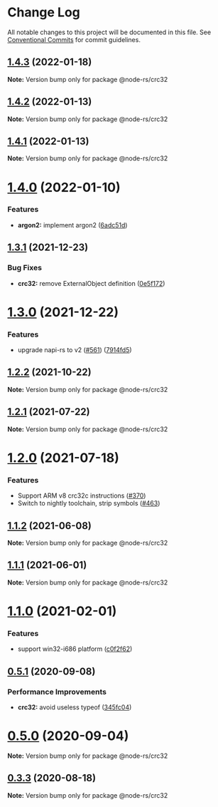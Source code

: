 # Change Log

All notable changes to this project will be documented in this file.
See [Conventional Commits](https://conventionalcommits.org) for commit guidelines.

## [1.4.3](https://github.com/napi-rs/node-rs/compare/@node-rs/crc32@1.4.2...@node-rs/crc32@1.4.3) (2022-01-18)

**Note:** Version bump only for package @node-rs/crc32

## [1.4.2](https://github.com/napi-rs/node-rs/compare/@node-rs/crc32@1.4.1...@node-rs/crc32@1.4.2) (2022-01-13)

**Note:** Version bump only for package @node-rs/crc32

## [1.4.1](https://github.com/napi-rs/node-rs/compare/@node-rs/crc32@1.4.0...@node-rs/crc32@1.4.1) (2022-01-13)

**Note:** Version bump only for package @node-rs/crc32

# [1.4.0](https://github.com/napi-rs/node-rs/compare/@node-rs/crc32@1.3.1...@node-rs/crc32@1.4.0) (2022-01-10)

### Features

- **argon2:** implement argon2 ([6adc51d](https://github.com/napi-rs/node-rs/commit/6adc51dd43dc077bd1a3e458b183f81375508dae))

## [1.3.1](https://github.com/napi-rs/node-rs/compare/@node-rs/crc32@1.3.0...@node-rs/crc32@1.3.1) (2021-12-23)

### Bug Fixes

- **crc32:** remove ExternalObject definition ([0e5f172](https://github.com/napi-rs/node-rs/commit/0e5f172ac1ce323afb44fc37dc54540c7427c7a7))

# [1.3.0](https://github.com/napi-rs/node-rs/compare/@node-rs/crc32@1.2.2...@node-rs/crc32@1.3.0) (2021-12-22)

### Features

- upgrade napi-rs to v2 ([#561](https://github.com/napi-rs/node-rs/issues/561)) ([7914fd5](https://github.com/napi-rs/node-rs/commit/7914fd526b03b0bb22d06cfd18024ae41206040f))

## [1.2.2](https://github.com/napi-rs/node-rs/compare/@node-rs/crc32@1.2.1...@node-rs/crc32@1.2.2) (2021-10-22)

**Note:** Version bump only for package @node-rs/crc32

## [1.2.1](https://github.com/napi-rs/node-rs/compare/@node-rs/crc32@1.2.0...@node-rs/crc32@1.2.1) (2021-07-22)

**Note:** Version bump only for package @node-rs/crc32

# [1.2.0](https://github.com/napi-rs/node-rs/compare/@node-rs/crc32@1.1.2...@node-rs/crc32@1.2.0) (2021-07-18)

### Features

- Support ARM v8 crc32c instructions ([#370](https://github.com/napi-rs/node-rs/issues/370))
- Switch to nightly toolchain, strip symbols ([#463](https://github.com/napi-rs/node-rs/pull/463))

## [1.1.2](https://github.com/napi-rs/node-rs/compare/@node-rs/crc32@1.1.1...@node-rs/crc32@1.1.2) (2021-06-08)

**Note:** Version bump only for package @node-rs/crc32

## [1.1.1](https://github.com/napi-rs/node-rs/compare/@node-rs/crc32@1.1.0...@node-rs/crc32@1.1.1) (2021-06-01)

**Note:** Version bump only for package @node-rs/crc32

# [1.1.0](https://github.com/napi-rs/node-rs/compare/@node-rs/crc32@1.0.0...@node-rs/crc32@1.1.0) (2021-02-01)

### Features

- support win32-i686 platform ([c0f2f62](https://github.com/napi-rs/node-rs/commit/c0f2f62adc1fae15263086781e34d78d8eeeaecc))

## [0.5.1](https://github.com/napi-rs/node-rs/compare/@node-rs/crc32@0.5.0...@node-rs/crc32@0.5.1) (2020-09-08)

### Performance Improvements

- **crc32:** avoid useless typeof ([345fc04](https://github.com/napi-rs/node-rs/commit/345fc04f8b9e4d56b73d51ab4b3254f581fc86cb))

# [0.5.0](https://github.com/napi-rs/node-rs/compare/@node-rs/crc32@0.4.1...@node-rs/crc32@0.5.0) (2020-09-04)

**Note:** Version bump only for package @node-rs/crc32

## [0.3.3](https://github.com/napi-rs/node-rs/compare/@node-rs/crc32@0.3.2...@node-rs/crc32@0.3.3) (2020-08-18)

**Note:** Version bump only for package @node-rs/crc32
